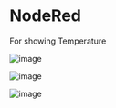 # NodeRed

For showing Temperature

![image](https://github.com/princekham/Tasmota/assets/16104631/87b2dd3b-0a83-472c-8478-f396974c52bb)

![image](https://github.com/princekham/Tasmota/assets/16104631/6baf881f-9812-4ef1-9159-b556478ba519)

![image](https://github.com/princekham/Tasmota/assets/16104631/e1af1011-05ae-4244-96c4-17011d056313)
